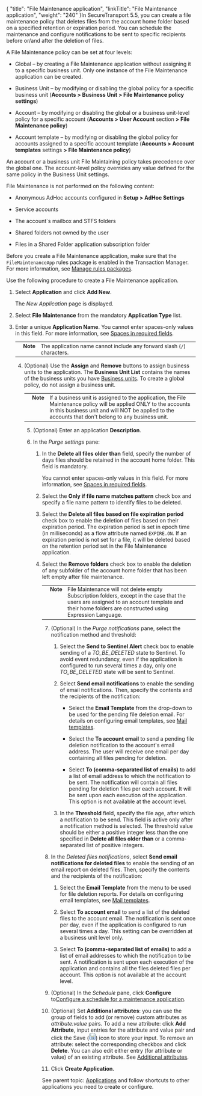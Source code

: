 {
    "title": "File Maintenance application",
    "linkTitle": "File Maintenance application",
    "weight": "240"
}In SecureTransport 5.5, you can create a file maintenance policy that deletes files from the account home folder based on a specified retention or expiration period. You can schedule the maintenance and configure notifications to be sent to specific recipients before or/and after the deletion of files.



A File Maintenance policy can be set at four levels:



-   Global – by creating a File Maintenance application without assigning it to a specific business unit. Only one instance of the File Maintenance application can be created.

-   Business Unit – by modifying or disabling the global policy for a specific business unit (**Accounts > Business Unit > File Maintenance policy settings**)

-   Account – by modifying or disabling the global or a business unit-level policy for a specific account (**Accounts > User Account** section **&gt; File Maintenance policy**)

-   Account template – by modifying or disabling the global policy for accounts assigned to a specific account template (**Accounts > Account templates** settings **&gt; File Maintenance policy**)



An account or a business unit File Maintaining policy takes precedence over the global one. The account-level policy overrides any value defined for the same policy in the Business Unit settings.



File Maintenance is not performed on the following content:



-   Anonymous AdHoc accounts configured in **Setup > AdHoc Settings**

-   Service accounts

-   The account\`s mailbox and STFS folders

-   Shared folders not owned by the user

-   Files in a Shared Folder application subscription folder



Before you create a File Maintenance application, make sure that the `FileMaintenanceApp` rules package is enabled in the Transaction Manager. For more information, see [Manage rules packages](../../c_st_setup/c_st_tm_settings/t_st_rulespackages).



Use the following procedure to create a File Maintenance application.



1.  Select **Application** and click **Add New**.  

    The *New Application* page is displayed.



2.  Select **File Maintenance** from the mandatory **Application Type** list.



3.  Enter a unique **Application Name**. You cannot enter spaces-only values in this field. For more information, see [Spaces in required fields](../../accounts/useraccounts/t_st_create_user_account).  

    



    <table cellpadding="0" cellspacing="0">
   <col/>
   <col/>
   <col/>
      <tr>
         <td valign="top">         </td>
         <td valign="top"><span><b>Note</b></span>
         </td>
         <td data-mc-autonum="&lt;b&gt;Note&lt;/b&gt;" valign="top">The application name cannot include any forward slash (<code>/</code>) characters.         </td>
      </tr>
</table>



4.  (Optional) Use the **Assign** and **Remove** buttons to assign business units to the application. The **Business Unit List** contains the names of the business units you have [Business units](../../c_st_advancedaccountadministration/c_st_businessunits). To create a global policy, do not assign a business unit.   

    



    <table cellpadding="0" cellspacing="0">
   <col/>
   <col/>
   <col/>
      <tr>
         <td valign="top">         </td>
         <td valign="top"><span><b>Note</b></span>
         </td>
         <td data-mc-autonum="&lt;b&gt;Note&lt;/b&gt;" valign="top">If a business unit is assigned to the application, the File Maintenance policy  will be applied ONLY to the accounts in this business unit and will NOT be applied to the accounts that don't belong to any business unit.           </td>
      </tr>
</table>



5.  (Optional) Enter an application **Description**.



6.  In the *Purge settings* pane:   

    

    1.  In the **Delete all files older than** field, specify the number of days files should be retained in the account home folder. This field is mandatory.  

        You cannot enter spaces-only values in this field. For more information, see [Spaces in required fields](../../accounts/useraccounts/t_st_create_user_account).



    2.  Select the **Only if file name matches pattern** check box and specify a file name pattern to identify files to be deleted.



    3.  Select the **Delete all files based on file expiration period** check box to enable the deletion of files based on their expiration period. The expiration period is set in epoch time (in milliseconds) as a flow attribute named `EXPIRE.ON`. If an expiration period is not set for a file, it will be deleted based on the retention period set in the File Maintenance application.



    4.  Select the **Remove folders** check box to enable the deletion of any subfolder of the account home folder that has been left empty after file maintenance.

          

        



        <table cellpadding="0" cellspacing="0">
   <col/>
   <col/>
   <col/>
      <tr>
         <td valign="top">         </td>
         <td valign="top"><span><b>Note</b></span>
         </td>
         <td data-mc-autonum="&lt;b&gt;Note&lt;/b&gt;" valign="top"> File Maintenance  will not delete empty Subscription folders, except in the case that the users are assigned to an account template and their home folders are constructed using Expression Language.          </td>
      </tr>
</table>



7.  (Optional) In the *Purge notifications* pane, select the notification method and threshold:  

    

    1.  Select the **Send to Sentinel Alert** check box to enable sending of a *TO\_BE\_DELETED* state to Sentinel. To avoid event redundancy, even if the application is configured to run several times a day, only one *TO\_BE\_DELETED* state will be sent to Sentinel.

    2.  Select **Send email notifications** to enable the sending of email notifications. Then, specify the contents and the recipients of the notification:  

        

        -   Select the **Email Template** from the drop-down to be used for the pending file deletion email. For details on configuring email templates, see [Mail templates](../../c_st_setup/t_st_mailtemplates).

        -   Select the **To account email** to send a pending file deletion notification to the account's email address. The user will receive one email per day containing all files pending for deletion.

        -   Select **To (comma-separated list of emails)** to add a list of email address to which the notification to be sent. The notification will contain all files pending for deletion files per each account. It will be sent upon each execution of the application. This option is not available at the account level.

    3.  In the **Threshold** field, specify the file age, after which a notification to be send. This field is active only after a notification method is selected. The threshold value should be either a positive integer less than the one specified in **Delete all files older than** or a comma-separated list of positive integers.



8.  In the *Deleted files notifications*, select **Send email notifications for deleted files** to enable the sending of an email report on deleted files. Then, specify the contents and the recipients of the notification:

      

    

    1.  Select the **Email Template** from the menu to be used for file deletion reports. For details on configuring email templates, see [Mail templates](../../c_st_setup/t_st_mailtemplates).

    2.  Select **To account email** to send a list of the deleted files to the account email. The notification is sent once per day, even if the application is configured to run several times a day. This setting can be overridden at a business unit level only.

    3.  Select **To (comma-separated list of emails)** to add a list of email addresses to which the notification to be sent. A notification is sent upon each execution of the application and contains all the files deleted files per account. This option is not available at the account level.



9.  (Optional) In the *Schedule* pane, click **Configure** to[Configure a schedule for a maintenance application](manage_applications.htm#configuremaintschedule).



10. (Optional) Set **Additional attributes**: you can use the group of fields to add (or remove) custom attributes as *attribute:value* pairs. To add a new attribute: click **Add Attribute**, input entries for the attribute and value pair and click the Save (![](SaveIcon.png)) icon to store your input. To remove an attribute: select the corresponding checkbox and click **Delete**. You can also edit either entry (for attribute or value) of an existing attribute. See [Additional attributes](../../c_st_setup/t_st_mailtemplates/c_st_mail_template_commands_variables).



11. Click **Create Application**.



  

See parent topic: [Applications](..//securetransport/administrator_guide/applications) and follow shortcuts to other applications you need to create or configure.

